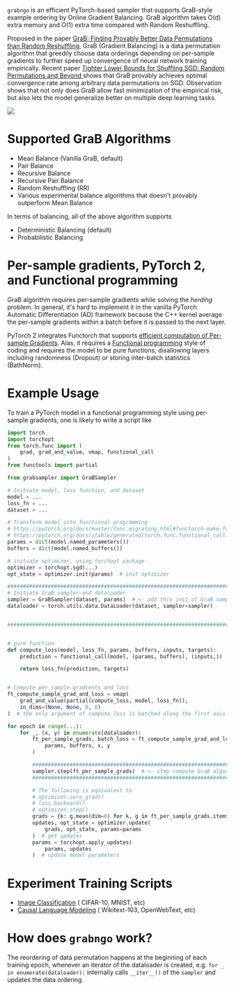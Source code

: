 `grabngo` is an efficient PyTorch-based sampler that supports GraB-style
example ordering by Online Gradient Balancing.
GraB algorithm takes O(d) extra memory and O(1) extra time compared with Random
Reshuffling.

Proposed in the
paper [GraB: Finding Provably Better Data Permutations than Random Reshuffling](https://arxiv.org/abs/2205.10733),
GraB (Gradient Balancing) is a data permutation algorithm that greedily choose
data orderings depending on per-sample gradients to further speed up
convergence of neural network training empirically.
Recent paper [Tighter Lower Bounds for Shuffling SGD: Random Permutations and Beyond
](https://arxiv.org/abs/2303.07160) shows that GraB provably achieves optimal
convergence
rate among arbitrary data permutations on SGD.
Observation shows that not only does GraB allow fast minimization of the
empirical risk, but also lets the model generalize better on multiple deep
learning tasks.

![](https://s3.amazonaws.com/ariseus.net/grab-sampler/grab-performance.png)

# Supported GraB Algorithms

- Mean Balance (Vanilla GraB, default)
- Pair Balance
- Recursive Balance
- Recursive Pair Balance
- Random Reshuffling (RR)
- Various experimental balance algorithms that doesn't provably outperform Mean Balance

In terms of balancing, all of the above algorithm supports

- Deterministic Balancing (default)
- Probabilistic Balancing

# Per-sample gradients, PyTorch 2, and Functional programming

GraB algorithm requires per-sample gradients while solving the *herding*
problem.
In general, it's hard to implement it in the vanilla PyTorch Automatic
Differentiation (AD) framework because the C++ kernel average the per-sample
gradients within a batch before it is passed to the next layer.

PyTorch 2 integrates Functorch that supports [efficient computation of
Per-sample Gradients](https://pytorch.org/tutorials/intermediate/per_sample_grads.html).
Alas, it requires
a [Functional programming](https://en.wikipedia.org/wiki/Functional_programming) style
of coding and requires the model to be pure functions, disallowing layers
including randomness (Dropout) or storing inter-batch statistics (BathNorm).

# Example Usage

To train a PyTorch model in a functional programming style using per-sample
gradients, one is likely to write a script like

```python
import torch
import torchopt
from torch.func import (
    grad, grad_and_value, vmap, functional_call
)
from functools import partial

from grabsampler import GraBSampler

# Initiate model, loss function, and dataset
model = ...
loss_fn = ...
dataset = ...

# Transform model into functional programming
# https://pytorch.org/docs/master/func.migrating.html#functorch-make-functional
# https://pytorch.org/docs/stable/generated/torch.func.functional_call.html
params = dict(model.named_parameters())
buffers = dict(model.named_buffers())

# initiate optimizer, using torchopt package
optimizer = torchopt.sgd(...)
opt_state = optimizer.init(params)  # init optimizer

###############################################################################
# Initiate GraB sampler and dataloader
sampler = GraBSampler(dataset, params)  # <- add this init of GraB sampler
dataloader = torch.utils.data.DataLoader(dataset, sampler=sampler)


###############################################################################


# pure function
def compute_loss(model, loss_fn, params, buffers, inputs, targets):
    prediction = functional_call(model, (params, buffers), (inputs,))

    return loss_fn(prediction, targets)


# Compute per sample gradients and loss
ft_compute_sample_grad_and_loss = vmap(
    grad_and_value(partial(compute_loss, model, loss_fn)),
    in_dims=(None, None, 0, 0)
)  # the only argument of compute_loss is batched along the first axis

for epoch in range(...):
    for _, (x, y) in enumerate(dataloader):
        ft_per_sample_grads, batch_loss = ft_compute_sample_grad_and_loss(
            params, buffers, x, y
        )

        #######################################################################
        sampler.step(ft_per_sample_grads)  # <- step compute GraB algorithm
        #######################################################################

        # The following is equivalent to
        # optimizer.zero_grad()
        # loss.backward()
        # optimizer.step()
        grads = {k: g.mean(dim=0) for k, g in ft_per_sample_grads.items()}
        updates, opt_state = optimizer.update(
            grads, opt_state, params=params
        )  # get updates
        params = torchopt.apply_updates(
            params, updates
        )  # update model parameters
```

# Experiment Training Scripts

* [Image Classification](https://github.com/GarlGuo/GraB-lib/blob/main/experiments/cv/main.py) (
  CIFAR-10, MNIST, etc)
* [Causal Language Modeling](https://github.com/GarlGuo/GraB-lib/blob/main/experiments/nlp/clm/main.py) (
  Wikitext-103, OpenWebText, etc)

# How does `grabngo` work?

The reordering of data permutation happens at the beginning of each training
epoch, whenever an iterator of the dataloader is created,
e.g. `for _ in enumerate(dataloader):` internally calls `__iter__()` of the
`sampler` and updates the data ordering.

